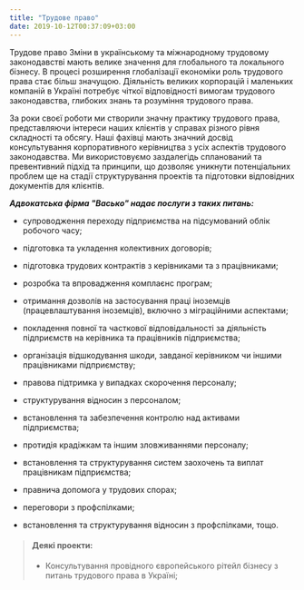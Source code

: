 ```yaml
---
title: "Трудове право"
date: 2019-10-12T00:37:09+03:00
---
```


Трудове право
Зміни в українському та міжнародному трудовому законодавстві мають велике значення для глобального та локального бізнесу. В процесі розширення глобалізації економіки роль трудового права стає більш значущою. Діяльність великих корпорацій і маленьких компаній в Україні потребує чіткої відповідності вимогам трудового законодавства, глибоких знань та розуміння трудового права.

За роки своєї роботи ми створили значну практику трудового права, представляючи інтереси наших клієнтів у справах різного рівня складності та обсягу. Наші фахівці мають значний досвід консультування корпоративного керівництва з усіх аспектів трудового законодавства. Ми використовуємо заздалегідь спланований та превентивний підхід та принципи, що дозволяє уникнути потенціальних проблем ще на стадії структурування проектів та підготовки відповідних документів для клієнтів.

***Адвокатська фірма "Васько" надає послуги з таких питань:***

- супроводження переходу підприємства на підсумований облік робочого часу;

- підготовка та укладення колективних договорів;

- підготовка трудових контрактів з керівниками та з працівниками;

- розробка та впровадження комплаєнс програм;

- отримання дозволів на застосування праці іноземців (працевлаштування іноземців), включно з міграційними аспектами;

- покладення повної та часткової відповідальності за діяльність підприємств на керівника та працівників підприємства;

- організація відшкодування шкоди, завданої керівником чи іншими працівниками підприємству;

- правова підтримка у випадках скорочення персоналу;

- структурування відносин з персоналом;

- встановлення та забезпечення контролю над активами підприємства;

- протидія крадіжкам та іншим зловживаннями персоналу;

- встановлення та структурування систем заохочень та виплат працівникам підприємства;

- правнича допомога у трудових спорах;

- переговори з профспілками;

- встановлення та структурування відносин з профспілками, тощо.

> #### Деякі проекти:
>
> - Консультування провідного європейського рітейл бізнесу з питань трудового права в Україні;
